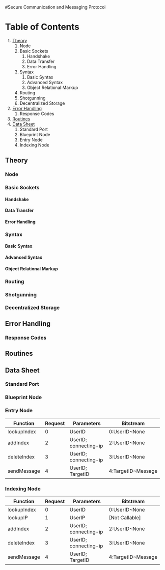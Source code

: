 #Secure Communication and Messaging Protocol

# Table of Contents
1. [Theory](#example)
	1. Node
	2. Basic Sockets
		1. Handshake
		2. Data Transfer
		3. Error Handling
	3. Syntax
		1. Basic Syntax
		2. Advanced Syntax
		3. Object Relational Markup
	4. Routing
	5. Shotgunning
    6. Decentralized Storage
2. [Error Handling](#example2)
    1. Response Codes
3. [Routines](#third-example)
4. [Data Sheet](#fourth-examplehttpwwwfourthexamplecom)
	1. Standard Port
	2. Blueprint Node
	3. Entry Node
	4. Indexing Node

## Theory



### Node



### Basic Sockets



#### Handshake

#### Data Transfer

#### Error Handling



### Syntax



#### Basic Syntax

#### Advanced Syntax

#### Object Relational Markup

### Routing

### Shotgunning

### Decentralized Storage



## Error Handling


### Response Codes



## Routines



## Data Sheet



### Standard Port

### Blueprint Node

### Entry Node

Function | Request | Parameters | Bitstream
------------ | ------------- |  ------------- | -------------
lookupIndex | 0 | UserID | 0:UserID~None
addIndex | 2 | UserID; connecting-ip | 2:UserID~None
deleteIndex | 3 | UserID; connecting-ip | 3:UserID~None
sendMessage | 4 | UserID; TargetID | 4:TargetID~Message

### Indexing Node

Function | Request | Parameters | Bitstream
------------ | ------------- |  ------------- | -------------
lookupIndex | 0 | UserID | 0:UserID~None
lookupIP | 1 | UserIP   | [Not Callable]
addIndex | 2 | UserID; connecting-ip | 2:UserID~None
deleteIndex | 3 | UserID; connecting-ip | 3:UserID~None
sendMessage | 4 | UserID; TargetID | 4:TargetID~Message